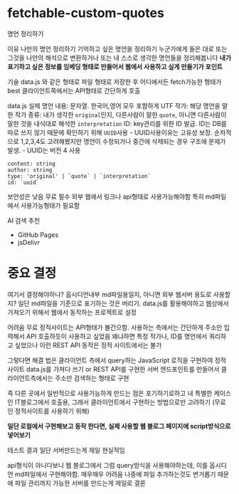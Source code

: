 # fetchable-custom-quotes

명언 정리하기

이유
나만의 명언 정리하기
기억하고 싶은 명언을 정리하기
누군가에게 들은 대로 또는 그것을 나만의 해석으로 변환하거나 또는 내 스스로 생각한 명언들을 정리해봅니다
**내가 표기하고 싶은 정보를 임베딩 형태로 만들어서 웹에서 사용하고 싶게 만들기가 포인트**

기술
data.js 와 같은 형태로 파일 형태로 저장한 후 어디에서든 fetch가능한 형태가 best
클라이언트쪽에서는 API형태로 간단하게 호출

data.js
실제 명언 내용: 문자열. 한국어,영어 모두 포함하게 UTF
작가: 해당 명언을 말한 작가
종류: 내가 생각한 `original`인지, 다른사람이 말한 `quote`, 아니면 다른사람이 말한 것을 내식대로 해석한 `interpretation`
ID: key관리를 위한 ID 발급. ID는 DB를 따로 쓰지 않기 때문에 확인하기 위해 `UUID`사용 - UUID사용이유는 고유성 보장. 순차적으로 1,2,3,4도 고려해봤지만 명언이 수정되거나 중간에 삭제되는 경우 구조에 문제가 발생. - UUID는 버전 4 사용

```
content: string
author: string
type: 'original' | `quote` | `interpretation`
id: `uuid`

```

보안성은 낮음
무료 필수
외부 웹에서 링크나 api형태로 사용가능해야함
특히 md파일에서 사용가능형태가 필요함

AI 검색 추천

- GitHub Pages
- jsDelivr

# 중요 결정

여기서 결정해야하나? 옵시디언내부 md파일용일지, 아니면 외부 웹서버 용도로 사용할지?
일단 md파일을 기준으로 표기하는 것은 버리기. data.js를 활용해야하고 웹상에서 가져오기 위해서 웹에서 동작하는 프로젝트로 설정

어려움
무료 정적사이트는 API형태가 불간으함. 사용하는 측에서는 간단하게 주소만 입력해서 API 호출하듯이 사용하고 싶었음
왜냐하면 특정 작가나, ID를 명언에서 쿼리하고 싶었으나 이런 REST API 동작은 정적 사이트에서는 불가

그렇다면 해결 법은 클라이언트 측에서 query하는 JavaScript 로직을 구현하여 정적사이트 data.js를 가져다 쓰기
or
REST API를 구현한 서버 엔드포인트를 만들어서 클라이언트측에서는 주소만 검색하는 형태로 구현

즉 다른 곳에서 일반적으로 사용가능하게 만드는 점은 포기하기로하고 내 특별한 케이스인 IT블로그에서 호출용, 그래서 클라이언트에서 구현하는 방법으로만 고려하기
(무료인 정적사이트를 사용하기 위해)

**일단 로컬에서 구현해보고 동작 한다면, 실제 사용할 웹 블로그 페이지에 script방식으로 넣어보기**

테스트 결과 일단 서버만드는게 제일 현실적임

api형식이 아니다보니 웹 블로그에서 그럼 query방식을 사용해야하는데, 이를 옵시디언 md파일에서 구현해야함. 매우매우 어려움
나중에 파일 추가하는것도 번거롭기 때문에 파일 관리까지 가능한 서버를 만드는게 제일로 결론
